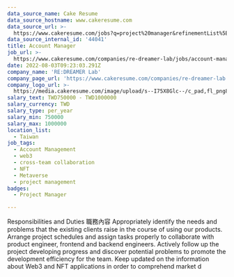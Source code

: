 ```yaml
---
data_source_name: Cake Resume
data_source_hostname: www.cakeresume.com
data_source_url: >-
  https://www.cakeresume.com/jobs?q=project%20manager&refinementList%5Blang_name%5D%5B0%5D=English&refinementList%5Bsalary_type%5D=per_year&range%5Bsalary_range%5D%5Bmin%5D=1000000&page=2
data_source_internal_id: '44041'
title: Account Manager
job_url: >-
  https://www.cakeresume.com/companies/re-dreamer-lab/jobs/account-manager-4d0c3b
date: 2022-08-03T09:23:03.291Z
company_name: 'RE:DREAMER Lab'
company_page_url: 'https://www.cakeresume.com/companies/re-dreamer-lab'
company_logo_url: >-
  https://media.cakeresume.com/image/upload/s--I75X8Glc--/c_pad,fl_png8,h_200,w_200/v1648442125/wddyenqdl5jhgegbccxi.png
salary_text: TWD750000 - TWD1000000
salary_currency: TWD
salary_type: per_year
salary_min: 750000
salary_max: 1000000
location_list:
  - Taiwan
job_tags:
  - Account Management
  - web3
  - cross-team collaboration
  - NFT
  - Metaverse
  - project management
badges:
  - Project Manager

---
```


Responsibilities and Duties 職務內容 Appropriately identify the needs and problems that the existing clients raise in the course of using our products. Arrange project schedules and assign tasks properly to collaborate with product engineer, frontend and backend engineers. Actively follow up the project developing progress and discover potential problems to promote the development efficiency for the team. Keep updated on the information about Web3 and NFT applications in order to comprehend market d